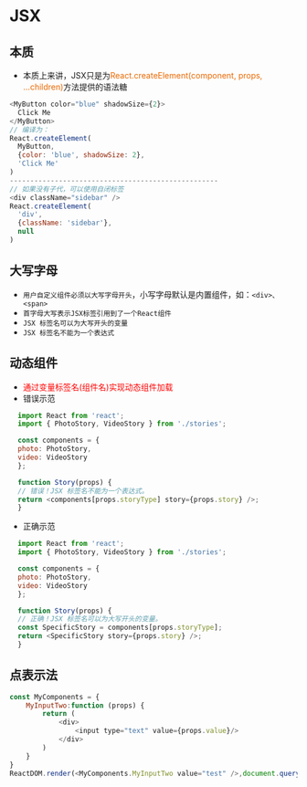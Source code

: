 # JSX

## 本质
  - 本质上来讲，JSX只是为<font color="#e96900">React.createElement(component, props, ...children)</font>方法提供的语法糖
  ```js
  <MyButton color="blue" shadowSize={2}>
    Click Me
  </MyButton>
  // 编译为：
  React.createElement(
    MyButton,
    {color: 'blue', shadowSize: 2},
    'Click Me'
  )
  ---------------------------------------------------
  // 如果没有子代，可以使用自闭标签
  <div className="sidebar" />
  React.createElement(
    'div',
    {className: 'sidebar'},
    null
  )
  ```

## 大写字母
  - `用户自定义组件必须以大写字母开头`，小写字母默认是内置组件，如：`<div>、<span>`
  - `首字母大写表示JSX标签引用到了一个React组件`
  - `JSX 标签名可以为大写开头的变量`
  - `JSX 标签名不能为一个表达式`

## 动态组件
  - <font color="red">通过变量标签名(组件名)实现动态组件加载</font>
  - 错误示范
  ```js
    import React from 'react';
    import { PhotoStory, VideoStory } from './stories';

    const components = {
    photo: PhotoStory,
    video: VideoStory
    };

    function Story(props) {
    // 错误！JSX 标签名不能为一个表达式。
    return <components[props.storyType] story={props.story} />;
    }
  ```
  - 正确示范
  ```js
    import React from 'react';
    import { PhotoStory, VideoStory } from './stories';

    const components = {
    photo: PhotoStory,
    video: VideoStory
    };

    function Story(props) {
    // 正确！JSX 标签名可以为大写开头的变量。
    const SpecificStory = components[props.storyType];
    return <SpecificStory story={props.story} />;
    }
  ```

## 点表示法
```js
const MyComponents = {
    MyInputTwo:function (props) {
        return (
            <div>
                <input type="text" value={props.value}/>
            </div>
        )
    }
}
ReactDOM.render(<MyComponents.MyInputTwo value="test" />,document.querySelector('#app'))
```